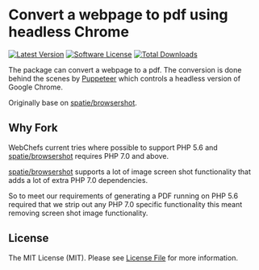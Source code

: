 # Convert a webpage to pdf using headless Chrome

[![Latest Version](https://img.shields.io/github/release/web-chefs/PuppeteerToPdf.svg?style=flat-square)](https://github.com/web-chefs/PuppeteerToPdf/releases)
[![Software License](https://img.shields.io/badge/license-MIT-brightgreen.svg?style=flat-square)](LICENSE.md)
[![Total Downloads](https://img.shields.io/packagist/dt/web-chefs/puppeteer-to-pdf.svg?style=flat-square)](https://packagist.org/packages/web-chefs/puppeteer-to-pdf)

The package can convert a webpage to a pdf. The conversion is done behind the scenes by [Puppeteer](https://github.com/GoogleChrome/puppeteer) which controls a headless version of Google Chrome.

Originally base on [spatie/browsershot](https://github.com/).

## Why Fork

WebChefs current tries where possible to support PHP 5.6 and [spatie/browsershot](https://github.com/) requires PHP 7.0 and above.

[spatie/browsershot](https://github.com/) supports a lot of image screen shot functionality that adds a lot of extra PHP 7.0 dependencies.

So to meet our requirements of generating a PDF running on PHP 5.6 required that we strip out any PHP 7.0 specific functionality this meant removing screen shot image functionality.

## License

The MIT License (MIT). Please see [License File](LICENSE.md) for more information.
